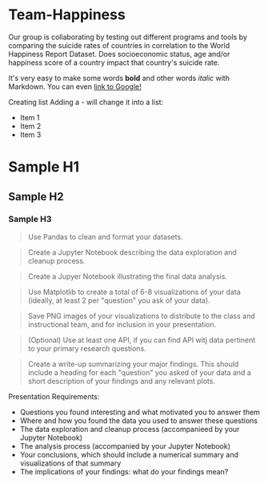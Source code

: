 # Team-Happiness

Our group is collaborating by testing out different programs and tools by comparing the suicide rates of countries in correlation to the  World Happiness Report Dataset.  Does socioeconomic status, age and/or happiness score of a country impact that country's suicide rate. 

It's very easy to make some words **bold** and other words *italic* with Markdown. You can even [link to Google!](http://google.com)

Creating list
Adding a - will change it into a list:

- Item 1
- Item 2
- Item 3

# Sample H1
## Sample H2
### Sample H3

> Use Pandas to clean and format your datasets.

> Create a Jupyter Notebook describing the data exploration and cleanup process.

> Create a Jupyer Notebook illustrating the final data analysis.

> Use Matplotlib to create a total of 6-8 visualizations of your data (ideally, at least 2 per "question" you ask of your data).

> Save PNG images of your visualizations to distribute to the class and instructional team, and for inclusion in your presentation.

> (Optional) Use at least one API, if you can find API witj data pertinent to your primary research questions.

> Create a write-up summarizing your major findings.  This should include a heading for each "question" you asked of your data and a short description of your findings and any relevant plots.


Presentation Requirements: 
- Questions you found interesting and what motivated you to answer them
- Where and how you found the data you used to answer these questions
- The data exploration and cleanup process (accompanieed by your Jupyter Notebook)
- The analysis process (accompanied by your Jupyter Notebook)
- Your conclusions, which should include a numerical summary and visualizations of that summary
- The implications of your findings: what do your findings mean?
